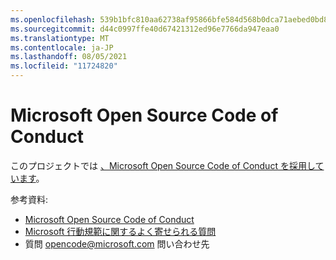 ```yaml
---
ms.openlocfilehash: 539b1bfc810aa62738af95866bfe584d568b0dca71aebed0bd81db0bdaebade3
ms.sourcegitcommit: d44c0997ffe40d67421312ed96e7766da947eaa0
ms.translationtype: MT
ms.contentlocale: ja-JP
ms.lasthandoff: 08/05/2021
ms.locfileid: "11724820"
---
```

# <a name="microsoft-open-source-code-of-conduct"></a>Microsoft Open Source Code of Conduct

このプロジェクトでは [、Microsoft Open Source Code of Conduct を採用しています](https://opensource.microsoft.com/codeofconduct/)。

参考資料:

- [Microsoft Open Source Code of Conduct](https://opensource.microsoft.com/codeofconduct/)
- [Microsoft 行動規範に関するよく寄せられる質問](https://opensource.microsoft.com/codeofconduct/faq/)
- 質問 [opencode@microsoft.com](mailto:opencode@microsoft.com) 問い合わせ先
